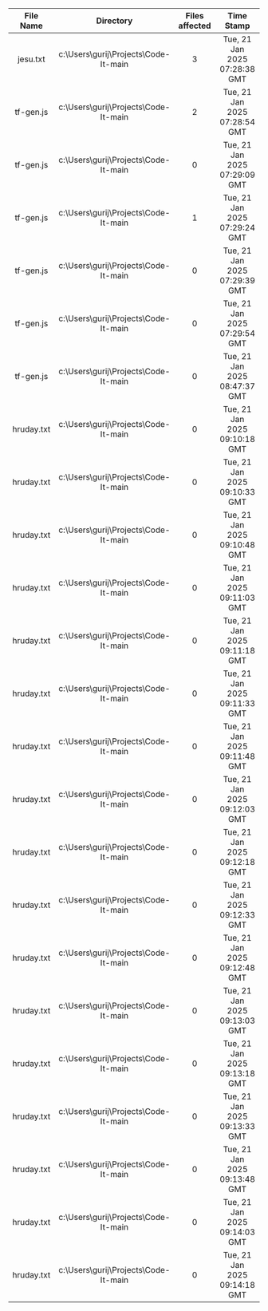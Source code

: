 | File Name | Directory | Files affected | Time Stamp |
|:---:|:---:|:---:|:---:|
| jesu.txt | c:\Users\gurij\Projects\Code-It-main | 3 | Tue, 21 Jan 2025 07:28:38 GMT |
| tf-gen.js | c:\Users\gurij\Projects\Code-It-main | 2 | Tue, 21 Jan 2025 07:28:54 GMT |
| tf-gen.js | c:\Users\gurij\Projects\Code-It-main | 0 | Tue, 21 Jan 2025 07:29:09 GMT |
| tf-gen.js | c:\Users\gurij\Projects\Code-It-main | 1 | Tue, 21 Jan 2025 07:29:24 GMT |
| tf-gen.js | c:\Users\gurij\Projects\Code-It-main | 0 | Tue, 21 Jan 2025 07:29:39 GMT |
| tf-gen.js | c:\Users\gurij\Projects\Code-It-main | 0 | Tue, 21 Jan 2025 07:29:54 GMT |
| tf-gen.js | c:\Users\gurij\Projects\Code-It-main | 0 | Tue, 21 Jan 2025 08:47:37 GMT |
| hruday.txt | c:\Users\gurij\Projects\Code-It-main | 0 | Tue, 21 Jan 2025 09:10:18 GMT |
| hruday.txt | c:\Users\gurij\Projects\Code-It-main | 0 | Tue, 21 Jan 2025 09:10:33 GMT |
| hruday.txt | c:\Users\gurij\Projects\Code-It-main | 0 | Tue, 21 Jan 2025 09:10:48 GMT |
| hruday.txt | c:\Users\gurij\Projects\Code-It-main | 0 | Tue, 21 Jan 2025 09:11:03 GMT |
| hruday.txt | c:\Users\gurij\Projects\Code-It-main | 0 | Tue, 21 Jan 2025 09:11:18 GMT |
| hruday.txt | c:\Users\gurij\Projects\Code-It-main | 0 | Tue, 21 Jan 2025 09:11:33 GMT |
| hruday.txt | c:\Users\gurij\Projects\Code-It-main | 0 | Tue, 21 Jan 2025 09:11:48 GMT |
| hruday.txt | c:\Users\gurij\Projects\Code-It-main | 0 | Tue, 21 Jan 2025 09:12:03 GMT |
| hruday.txt | c:\Users\gurij\Projects\Code-It-main | 0 | Tue, 21 Jan 2025 09:12:18 GMT |
| hruday.txt | c:\Users\gurij\Projects\Code-It-main | 0 | Tue, 21 Jan 2025 09:12:33 GMT |
| hruday.txt | c:\Users\gurij\Projects\Code-It-main | 0 | Tue, 21 Jan 2025 09:12:48 GMT |
| hruday.txt | c:\Users\gurij\Projects\Code-It-main | 0 | Tue, 21 Jan 2025 09:13:03 GMT |
| hruday.txt | c:\Users\gurij\Projects\Code-It-main | 0 | Tue, 21 Jan 2025 09:13:18 GMT |
| hruday.txt | c:\Users\gurij\Projects\Code-It-main | 0 | Tue, 21 Jan 2025 09:13:33 GMT |
| hruday.txt | c:\Users\gurij\Projects\Code-It-main | 0 | Tue, 21 Jan 2025 09:13:48 GMT |
| hruday.txt | c:\Users\gurij\Projects\Code-It-main | 0 | Tue, 21 Jan 2025 09:14:03 GMT |
| hruday.txt | c:\Users\gurij\Projects\Code-It-main | 0 | Tue, 21 Jan 2025 09:14:18 GMT |
